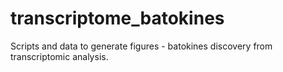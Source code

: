 # transcriptome_batokines
Scripts and data to generate figures - batokines discovery from transcriptomic analysis.
